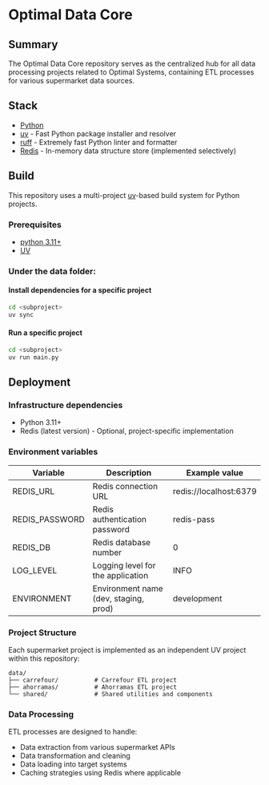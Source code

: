 # Optimal Data Core

## Summary

The Optimal Data Core repository serves as the centralized hub for all data processing projects related to Optimal Systems, containing ETL processes for various supermarket data sources.

## Stack

* [Python](https://www.python.org/)
* [uv](https://docs.astral.sh/uv/) - Fast Python package installer and resolver
* [ruff](https://docs.astral.sh/ruff/) - Extremely fast Python linter and formatter
* [Redis](https://redis.io/) - In-memory data structure store (implemented selectively)

## Build

This repository uses a multi-project [uv](https://docs.astral.sh/uv/)-based build system for Python projects.

### Prerequisites

* [python 3.11+](https://www.python.org/downloads/)
* [UV](https://docs.astral.sh/uv/getting-started/installation.html)

### Under the data folder:

#### Install dependencies for a specific project

```bash
cd <subproject>
uv sync
```

#### Run a specific project

```bash
cd <subproject>
uv run main.py
```

## Deployment

### Infrastructure dependencies

- Python 3.11+
- Redis (latest version) - Optional, project-specific implementation

### Environment variables

| Variable           | Description                                    | Example value                    |
|--------------------|------------------------------------------------|----------------------------------|
| REDIS_URL          | Redis connection URL                           | redis://localhost:6379          |
| REDIS_PASSWORD     | Redis authentication password                   | redis-pass                      |
| REDIS_DB           | Redis database number                          | 0                               |
| LOG_LEVEL          | Logging level for the application              | INFO                            |
| ENVIRONMENT        | Environment name (dev, staging, prod)          | development                     |

### Project Structure

Each supermarket project is implemented as an independent UV project within this repository:

```
data/
├── carrefour/          # Carrefour ETL project
├── ahorramas/          # Ahorramas ETL project
└── shared/             # Shared utilities and components
```

### Data Processing

ETL processes are designed to handle:
- Data extraction from various supermarket APIs
- Data transformation and cleaning
- Data loading into target systems
- Caching strategies using Redis where applicable
